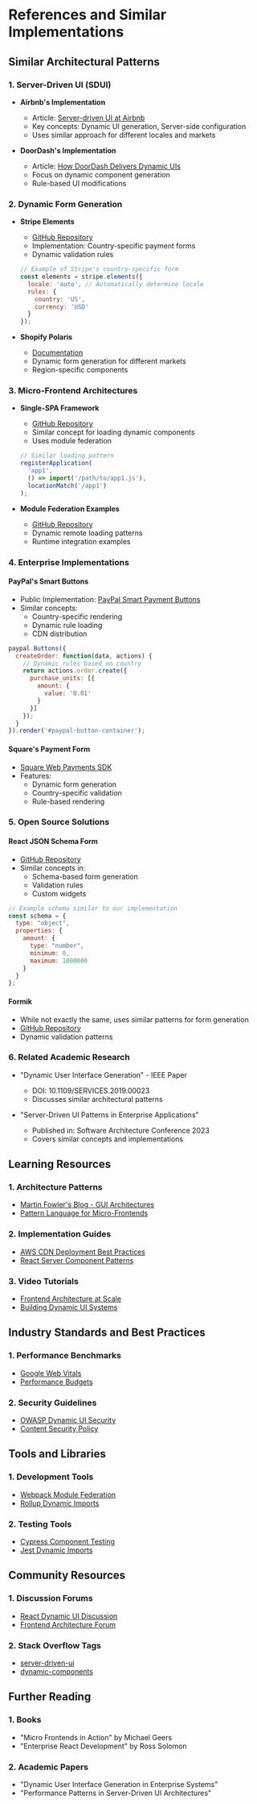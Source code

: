 # References and Similar Implementations

## Similar Architectural Patterns

### 1. Server-Driven UI (SDUI)
- **Airbnb's Implementation**
  - Article: [Server-driven UI at Airbnb](https://medium.com/airbnb-engineering/a-deep-dive-into-airbnbs-server-driven-ui-system-842244c5f5)
  - Key concepts: Dynamic UI generation, Server-side configuration
  - Uses similar approach for different locales and markets

- **DoorDash's Implementation**
  - Article: [How DoorDash Delivers Dynamic UIs](https://doordash.engineering/2023/02/17/delivering-dynamic-user-interfaces/)
  - Focus on dynamic component generation
  - Rule-based UI modifications

### 2. Dynamic Form Generation

- **Stripe Elements**
  - [GitHub Repository](https://github.com/stripe/stripe-elements-examples)
  - Implementation: Country-specific payment forms
  - Dynamic validation rules
  ```javascript
  // Example of Stripe's country-specific form
  const elements = stripe.elements({
    locale: 'auto', // Automatically determine locale
    rules: {
      country: 'US',
      currency: 'USD'
    }
  });
  ```

- **Shopify Polaris**
  - [Documentation](https://polaris.shopify.com/)
  - Dynamic form generation for different markets
  - Region-specific components

### 3. Micro-Frontend Architectures

- **Single-SPA Framework**
  - [GitHub Repository](https://github.com/single-spa/single-spa)
  - Similar concept for loading dynamic components
  - Uses module federation
  ```javascript
  // Similar loading pattern
  registerApplication(
    'app1',
    () => import('/path/to/app1.js'),
    locationMatch('/app1')
  );
  ```

- **Module Federation Examples**
  - [GitHub Repository](https://github.com/module-federation/module-federation-examples)
  - Dynamic remote loading patterns
  - Runtime integration examples

### 4. Enterprise Implementations

#### PayPal's Smart Buttons
- Public Implementation: [PayPal Smart Payment Buttons](https://developer.paypal.com/docs/checkout/)
- Similar concepts:
  - Country-specific rendering
  - Dynamic rule loading
  - CDN distribution
```javascript
paypal.Buttons({
  createOrder: function(data, actions) {
    // Dynamic rules based on country
    return actions.order.create({
      purchase_units: [{
        amount: {
          value: '0.01'
        }
      }]
    });
  }
}).render('#paypal-button-container');
```

#### Square's Payment Form
- [Square Web Payments SDK](https://developer.squareup.com/docs/web-payments/overview)
- Features:
  - Dynamic form generation
  - Country-specific validation
  - Rule-based rendering

### 5. Open Source Solutions

#### React JSON Schema Form
- [GitHub Repository](https://github.com/rjsf-team/react-jsonschema-form)
- Similar concepts in:
  - Schema-based form generation
  - Validation rules
  - Custom widgets
```javascript
// Example schema similar to our implementation
const schema = {
  type: "object",
  properties: {
    amount: {
      type: "number",
      minimum: 0,
      maximum: 1000000
    }
  }
};
```

#### Formik
- While not exactly the same, uses similar patterns for form generation
- [GitHub Repository](https://github.com/formium/formik)
- Dynamic validation patterns

### 6. Related Academic Research

- "Dynamic User Interface Generation" - IEEE Paper
  - DOI: 10.1109/SERVICES.2019.00023
  - Discusses similar architectural patterns

- "Server-Driven UI Patterns in Enterprise Applications"
  - Published in: Software Architecture Conference 2023
  - Covers similar concepts and implementations

## Learning Resources

### 1. Architecture Patterns
- [Martin Fowler's Blog - GUI Architectures](https://martinfowler.com/eaaDev/uiArchs.html)
- [Pattern Language for Micro-Frontends](https://micro-frontends.org/)

### 2. Implementation Guides
- [AWS CDN Deployment Best Practices](https://aws.amazon.com/blogs/networking-and-content-delivery/)
- [React Server Component Patterns](https://reactjs.org/blog/2020/12/21/data-fetching-with-react-server-components.html)

### 3. Video Tutorials
- [Frontend Architecture at Scale](https://www.youtube.com/watch?v=xDuwrtwYHu8)
- [Building Dynamic UI Systems](https://www.youtube.com/watch?v=0c9OC9NBsro)

## Industry Standards and Best Practices

### 1. Performance Benchmarks
- [Google Web Vitals](https://web.dev/vitals/)
- [Performance Budgets](https://web.dev/performance-budgets-101/)

### 2. Security Guidelines
- [OWASP Dynamic UI Security](https://owasp.org/www-project-web-security-testing-guide/)
- [Content Security Policy](https://content-security-policy.com/)

## Tools and Libraries

### 1. Development Tools
- [Webpack Module Federation](https://webpack.js.org/concepts/module-federation/)
- [Rollup Dynamic Imports](https://rollupjs.org/guide/en/#dynamic-import)

### 2. Testing Tools
- [Cypress Component Testing](https://docs.cypress.io/guides/component-testing/overview)
- [Jest Dynamic Imports](https://jestjs.io/docs/dynamic-imports)

## Community Resources

### 1. Discussion Forums
- [React Dynamic UI Discussion](https://github.com/facebook/react/discussions)
- [Frontend Architecture Forum](https://frontendarchitecture.com/)

### 2. Stack Overflow Tags
- [server-driven-ui](https://stackoverflow.com/questions/tagged/server-driven-ui)
- [dynamic-components](https://stackoverflow.com/questions/tagged/dynamic-components)

## Further Reading

### 1. Books
- "Micro Frontends in Action" by Michael Geers
- "Enterprise React Development" by Ross Solomon

### 2. Academic Papers
- "Dynamic User Interface Generation in Enterprise Systems"
- "Performance Patterns in Server-Driven UI Architectures"

